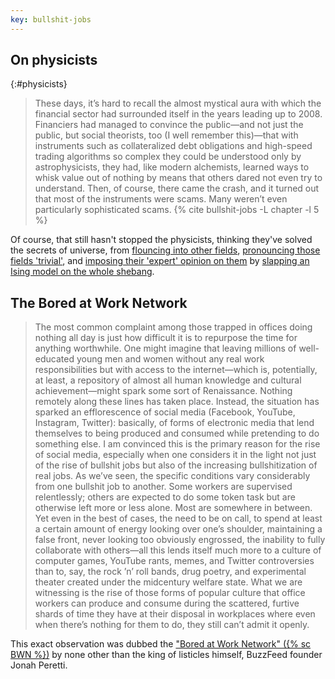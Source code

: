 ```yaml
---
key: bullshit-jobs
---
```


## On physicists

{:#physicists}
> These days, it’s hard to recall the almost mystical aura with which the
> financial sector had surrounded itself in the years leading up to 2008.
> Financiers had managed to convince the public—and not just the public, but
> social theorists, too (I well remember this)—that with instruments such as
> collateralized debt obligations and high-speed trading algorithms so complex
> they could be understood only by astrophysicists, they had, like modern
> alchemists, learned ways to whisk value out of nothing by means that others
> dared not even try to understand. Then, of course, there came the crash, and
> it turned out that most of the instruments were scams. Many weren’t even
> particularly sophisticated scams. {% cite bullshit-jobs -L chapter -l 5 %}

Of course, that still hasn't stopped the physicists, thinking they've solved
the secrets of universe, from [flouncing into other fields][trivial],
[pronouncing those fields 'trivial'][witten], and [imposing their 'expert'
opinion on them][covid-19-physicist] by [slapping an Ising model on the whole
shebang][covid-19-ising].

## The Bored at Work Network

> The most common complaint among those trapped in offices doing nothing all
> day is just how difficult it is to repurpose the time for anything
> worthwhile. One might imagine that leaving millions of well-educated young
> men and women without any real work responsibilities but with access to the
> internet—which is, potentially, at least, a repository of almost all human
> knowledge and cultural achievement—might spark some sort of Renaissance.
> Nothing remotely along these lines has taken place. Instead, the situation
> has sparked an efflorescence of social media (Facebook, YouTube, Instagram,
> Twitter): basically, of forms of electronic media that lend themselves to
> being produced and consumed while pretending to do something else. I am
> convinced this is the primary reason for the rise of social media,
> especially when one considers it in the light not just of the rise of
> bullshit jobs but also of the increasing bullshitization of real jobs. As
> we’ve seen, the specific conditions vary considerably from one bullshit job
> to another. Some workers are supervised relentlessly; others are expected to
> do some token task but are otherwise left more or less alone. Most are
> somewhere in between. Yet even in the best of cases, the need to be on call,
> to spend at least a certain amount of energy looking over one’s shoulder,
> maintaining a false front, never looking too obviously engrossed, the
> inability to fully collaborate with others—all this lends itself much more
> to a culture of computer games, YouTube rants, memes, and Twitter
> controversies than to, say, the rock ’n’ roll bands, drug poetry, and
> experimental theater created under the midcentury welfare state. What we are
> witnessing is the rise of those forms of popular culture that office workers
> can produce and consume during the scattered, furtive shards of time they
> have at their disposal in workplaces where even when there’s nothing for
> them to do, they still can’t admit it openly.

This exact observation was dubbed the ["Bored at Work Network"
({% sc BWN %})][bwn] by none other than the king of listicles himself, BuzzFeed founder
Jonah Peretti.


[bwn]: https://web.archive.org/web/20080223064617/http://www.stayfreemagazine.org/archives/25/jonah-peretti-interview.html
[covid-19-ising]: https://twitter.com/tobiasgalla/status/1243485690039582721?s=20
[covid-19-physicist]: https://xkcd.com/2355/
[trivial]: https://xkcd.com/793/
[witten]: https://twitter.com/daniela_witten/status/1301632149951410177